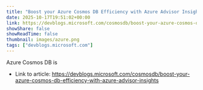 ```yaml
---
title: "Boost your Azure Cosmos DB Efficiency with Azure Advisor Insights"
date: 2025-10-17T19:51:02+00:00
link: https://devblogs.microsoft.com/cosmosdb/boost-your-azure-cosmos-db-efficiency-with-azure-advisor-insights
showShare: false
showReadTime: false
thumbnail: images/azure.png
tags: ["devblogs.microsoft.com"]
---
```

Azure Cosmos DB is

- Link to article: https://devblogs.microsoft.com/cosmosdb/boost-your-azure-cosmos-db-efficiency-with-azure-advisor-insights